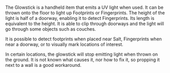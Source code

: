 The Glowstick is a handheld item that emits a UV light when used. It can be thrown onto the floor to light up Footprints or Fingerprints. The height of the light is half of a doorway, enabling it to detect Fingerprints. Its length is equivalent to the height. It is able to clip through doorways and the light will go through some objects such as couches.

It is possible to detect footprints when placed near Salt, Fingerprints when near a doorway, or to visually mark locations of interest.

In certain locations, the glowstick will stop emitting light when thrown on the ground. It is not known what causes it, nor how to fix it, so propping it next to a wall is a good workaround.
